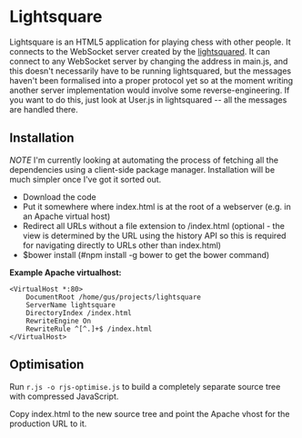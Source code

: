 Lightsquare
===========

Lightsquare is an HTML5 application for playing chess with other people.
It connects to the WebSocket server created by the [lightsquared](http://github.com/jsonchess/lightsquared).
It can connect to any WebSocket server by changing the address in main.js,
and this doesn't necessarily have to be running lightsquared, but the messages
haven't been formalised into a proper protocol yet so at the moment writing
another server implementation would involve some reverse-engineering.  If you want
to do this, just look at User.js in lightsquared -- all the messages are handled
there.

Installation
------------

_*NOTE*_ I'm currently looking at automating the process of fetching all
the dependencies using a client-side package manager.  Installation will be
much simpler once I've got it sorted out.

- Download the code
- Put it somewhere where index.html is at the root of a webserver (e.g. in
    an Apache virtual host)
- Redirect all URLs without a file extension to /index.html (optional -
    the view is determined by the URL using the history API so this is required
    for navigating directly to URLs other than index.html)
- $bower install (#npm install -g bower to get the bower command)

**Example Apache virtualhost:**

```
<VirtualHost *:80>
	DocumentRoot /home/gus/projects/lightsquare
	ServerName lightsquare
	DirectoryIndex /index.html
	RewriteEngine On
	RewriteRule ^[^.]+$ /index.html
</VirtualHost>
```

Optimisation
------------

Run `r.js -o rjs-optimise.js` to build a completely separate source tree with compressed
JavaScript.

Copy index.html to the new source tree and point the Apache vhost for the production
URL to it.